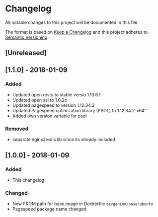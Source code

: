 # Changelog
All notable changes to this project will be documented in this file.

The format is based on [Keep a Changelog](http://keepachangelog.com/en/1.0.0/)
and this project adheres to [Semantic Versioning](http://semver.org/spec/v2.0.0.html).

## [Unreleased]

## [1.1.0] - 2018-01-09
### Added
- Updated open resty to stable versio 1.13.6.1
- Updated open ssl to 1.0.2o
- Updated pagespeed to version 1.12.34.3
- Updated Pagespeed optimization library (PSOL) to 1.12.34.2-x64"
- Added own version variable for psol

### Removed
- separate nginx2redis lib since its already included

## [1.0.0] - 2018-01-09
### Added
- This changelog

### Changed
- New FROM path for base image in Dockerfile `devgeniem/base:ubuntu`
- Pagespeed package name changed
